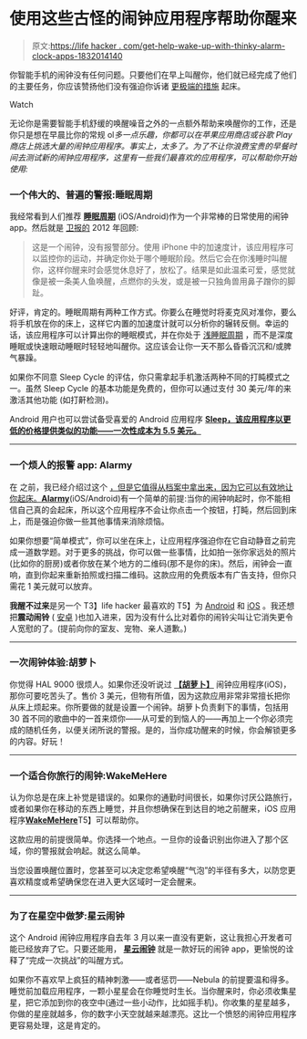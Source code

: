 # 使用这些古怪的闹钟应用程序帮助你醒来

> 原文:[https://life hacker . com/get-help-wake-up-with-thinky-alarm-clock-apps-1832014140](https://lifehacker.com/get-help-waking-up-with-these-quirky-alarm-clock-apps-1832014140)

你智能手机的闹钟没有任何问题。只要他们在早上叫醒你，他们就已经完成了他们的主要任务，你应该赞扬他们没有强迫你诉诸 [更极端的措施](https://www.youtube.com/watch?v=8zEH5GxPNO8) 起床。

Watch

无论你是需要智能手机舒缓的唤醒噪音之外的一点额外帮助来唤醒你的工作，还是你只是想在早晨比你的常规 ol*多一点乐趣，你都可以在苹果应用商店或谷歌 Play 商店上挑选大量的闹钟应用程序。事实上，太多了。为了不让你浪费宝贵的早餐时间去测试新的闹钟应用程序，这里有一些我们最喜欢的应用程序，可以帮助你开始使用:*

### **一个伟大的、普遍的警报:睡眠周期**

我经常看到人们推荐 [**睡眠周期**](https://www.sleepcycle.com/) (iOS/Android)作为一个非常棒的日常使用的闹钟 app。然后就是 [卫报的](https://www.theguardian.com/lifeandstyle/2012/jan/30/apps-drink-less-exercise-more-stop-smoking) 2012 年回顾:

> 这是一个闹钟，没有报警部分。使用 iPhone 中的加速度计，该应用程序可以监控你的运动，并确定你处于哪个睡眠阶段。然后它会在你浅睡时叫醒你，这样你醒来时会感觉休息好了，放松了。结果是如此温柔可爱，感觉就像是被一条美人鱼唤醒，点燃你的头发，或是被一只独角兽用鼻子蹭你的脚趾。

好评，肯定的。睡眠周期有两种工作方式。你要么在睡觉时将麦克风对准你，要么将手机放在你的床上，这样它内置的加速度计就可以分析你的辗转反侧。幸运的话，该应用程序可以计算出你的睡眠模式，并在你处于 [浅睡眠周期](https://support.sleepcycle.com/hc/en-us/articles/207391965-How-we-sleep?mobile_site=false) ，而不是深度睡眠或快速眼动睡眠时轻轻地叫醒你。这应该会让你一天不那么昏昏沉沉和/或脾气暴躁。

如果你不同意 Sleep Cycle 的评估，你只需拿起手机激活两种不同的打盹模式之一。虽然 Sleep Cycle 的基本功能是免费的，但你可以通过支付 30 美元/年的来激活其他功能 (如打鼾检测)。

Android 用户也可以尝试备受喜爱的 Android 应用程序 [**Sleep，该应用程序以更低的价格提供类似的功能——一次性成本为 5.5 美元。**](https://play.google.com/store/apps/details?id=com.urbandroid.sleep&hl=en_US)

* * *

### **一个烦人的报警 app: Alarmy**

在 之前，我已经介绍过这个 [，但是它值得从档案中拿出来，因为它可以有效地让你起床。](https://lifehacker.com/this-alarm-app-makes-you-take-a-good-picture-to-turn-1828167996#_ga=2.235325638.698885482.1548340233-396842925.1520800403)[**Alarmy**](https://alar.my/)(iOS/Android)有一个简单的前提:当你的闹钟响起时，你不能相信自己真的会起床，所以这个应用程序不会让你点击一个按钮，打盹，然后回到床上，而是强迫你做一些其他事情来消除烦恼。

如果你想要“简单模式”，你可以坐在床上，让应用程序强迫你在它自动静音之前完成一道数学题。对于更多的挑战，你可以做一些事情，比如拍一张你家远处的照片(比如你的厨房)或者你放在某个地方的二维码(那不是你的床)。然后，闹钟会一直响，直到你起来重新拍照或扫描二维码。这款应用的免费版本有广告支持，但你只需花 1 美元就可以放弃。

**我醒不过来**是另一个 T3】life hacker 最喜欢的 T5】为 [Android](https://play.google.com/store/apps/details?id=com.kog.alarmclock&hl=en) 和 [iOS](https://itunes.apple.com/us/app/i-cant-wake-up!-alarm-clock/id733590762?mt=8&ign-mpt=uo%3D4) 。我还想把**震动闹铃** ( [安卓](https://play.google.com/store/apps/details?id=com.ingyomate.shakeit) )也加入进来，因为没有什么比对着你的闹铃尖叫让它消失更令人宽慰的了。(提前向你的室友、宠物、亲人道歉。)

* * *

### **一次闹钟体验:胡萝卜**

你觉得 HAL 9000 很烦人。如果你还没听说过 [**【胡萝卜】**](https://itunes.apple.com/app/carrot-alarm/id623700355) 闹钟应用程序(iOS)，那你可要吃苦头了。售价 3 美元，但物有所值，因为这款应用非常非常擅长把你从床上烦起来。你所要做的就是设置一个闹钟。胡萝卜负责剩下的事情，包括用 30 首不同的歌曲中的一首来烦你——从可爱的到恼人的——再加上一个你必须完成的随机任务，以便关闭所说的警报。是的，当你成功醒来的时候，你会解锁更多的内容。好玩！

* * *

### **一个适合你旅行的闹钟:WakeMeHere**

认为你总是在床上补觉是错误的。如果你的通勤时间很长，如果你讨厌公路旅行，或者如果你在移动的东西上睡觉，并且你想确保在到达目的地之前醒来，iOS 应用程序[**WakeMeHere**](https://itunes.apple.com/us/app/wakemehere-location-alarm-with-style/id448033390)T5】可以帮助你。

这款应用的前提很简单。你选择一个地点。一旦你的设备识别出你进入了那个区域，你的警报就会响起。就这么简单。

当您设置唤醒位置时，您甚至可以决定您希望唤醒“气泡”的半径有多大，以防您更喜欢精度或希望确保您在进入更大区域时一定会醒来。

* * *

### **为了在星空中做梦:星云闹钟**

这个 Android 闹钟应用程序自去年 3 月以来一直没有更新，这让我担心开发者可能已经放弃了它。只要还能用， [**星云闹钟**](https://play.google.com/store/apps/details?id=com.rocketsloth.nebula) 就是一款好玩的闹钟 app，更愉悦的诠释了“完成一次挑战”的叫醒方式。

如果你不喜欢早上疯狂的精神刺激——或者惩罚——Nebula 的前提要温和得多。睡觉前加载应用程序，一颗小星星会在你睡觉时生长。当你醒来时，你必须收集星星，把它添加到你的夜空中(通过一些小动作，比如摇手机)。你收集的星星越多，你做的星座就越多，你的数字小天空就越来越漂亮。这比一个愤怒的闹钟应用程序更容易处理，这是肯定的。